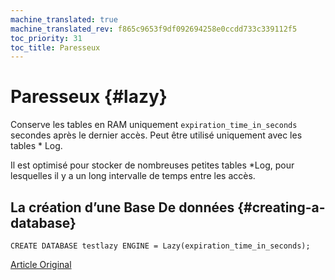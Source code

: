```yaml
---
machine_translated: true
machine_translated_rev: f865c9653f9df092694258e0ccdd733c339112f5
toc_priority: 31
toc_title: Paresseux
---
```


# Paresseux {#lazy}

Conserve les tables en RAM uniquement `expiration_time_in_seconds` secondes après le dernier accès. Peut être utilisé uniquement avec les tables \* Log.

Il est optimisé pour stocker de nombreuses petites tables \*Log, pour lesquelles il y a un long intervalle de temps entre les accès.

## La création d’une Base De données {#creating-a-database}

    CREATE DATABASE testlazy ENGINE = Lazy(expiration_time_in_seconds);

[Article Original](https://clickhouse.tech/docs/en/database_engines/lazy/) <!--hide-->
